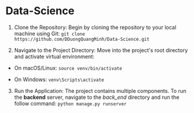 # Data-Science

1. Clone the Repository: Begin by cloning the repository to your local machine using Git:
`git clone https://github.com/DDuongQuangMinh/Data-Science.git`

2. Navigate to the Project Directory: Move into the project's root directory and activate virtual environment:
- On macOS/Linux:
`source venv/bin/activate`

- On Windows:
`venv\Scripts\activate`

3. Run the Application: The project contains multiple components. To run the **backend** server, navigate to the *back_end* directory and run the follow command:
`python manage.py runserver`